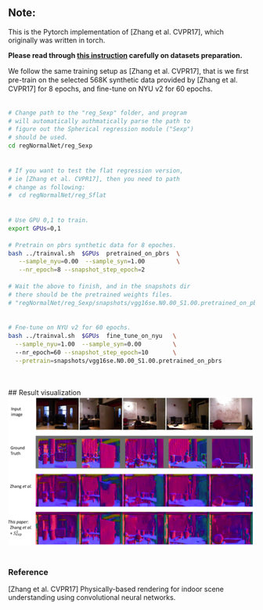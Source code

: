 
## Note:

This is the Pytorch implementation of [Zhang et al. CVPR17], which originally was written in torch.

**Please read through [this instruction](..//dataset/SurfaceNormal/download_url.md) carefully on datasets preparation.**

We follow the same training setup as [Zhang et al. CVPR17], that is we ﬁrst pre-train on the selected 568K synthetic data provided by [Zhang et al. CVPR17] for 8 epochs, and ﬁne-tune on NYU v2 for 60 epochs.


```bash

# Change path to the "reg_Sexp" folder, and program
# will automatically authmatically parse the path to
# figure out the Spherical regression module ("Sexp") 
# should be used.
cd regNormalNet/reg_Sexp


# If you want to test the flat regression version,
# ie [Zhang et al. CVPR17], then you need to path
# change as following:
#  cd regNormalNet/reg_Sflat


# Use GPU 0,1 to train.
export GPUs=0,1

# Pretrain on pbrs synthetic data for 8 epoches.
bash ../trainval.sh  $GPUs  pretrained_on_pbrs  \
   --sample_nyu=0.00  --sample_syn=1.00         \
   --nr_epoch=8 --snapshot_step_epoch=2

# Wait the above to finish, and in the snapshots dir
# there should be the pretrained weights files.
# "regNormalNet/reg_Sexp/snapshots/vgg16se.N0.00_S1.00.pretrained_on_pbrs"


# Fne-tune on NYU v2 for 60 epochs.
bash ../trainval.sh  $GPUs  fine_tune_on_nyu   \
  --sample_nyu=1.00  --sample_syn=0.00         \ 
  --nr_epoch=60 --snapshot_step_epoch=10       \
  --pretrain=snapshots/vgg16se.N0.00_S1.00.pretrained_on_pbrs
```

<br>
<br>
## Result visualization
<img src="../readme/surface_normal_eg.png" alt="use_case" width="800"/>
<br>
<br>


### Reference

[Zhang et al. CVPR17] Physically-based rendering for indoor scene understanding using convolutional neural networks.